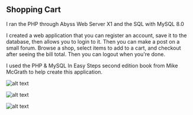 ## Shopping Cart

I ran the PHP through Abyss Web Server X1 and the SQL with MySQL 8.0

I created a web application that you can register an account, save it to the database, then allows you to login to it.
Then you can make a post on a small forum. Browse a shop, select items to add to a cart, and checkout after
seeing the bill total. Then you can logout when you're done.

I used the PHP & MySQL In Easy Steps second edition book from Mike McGrath to help create this application.

![alt text](https://i.ibb.co/nBxJnWB/shopping-cart.png)

![alt text](https://i.ibb.co/wW5BGwD/forum.png)

![alt text](https://i.ibb.co/2N4n3Mc/shop.png)
